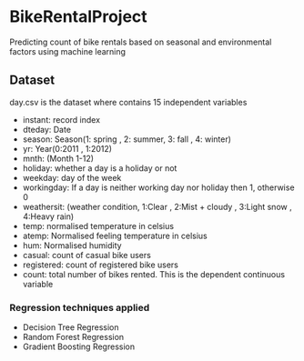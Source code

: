 # BikeRentalProject
Predicting count of bike rentals based on seasonal and environmental factors using machine learning

## Dataset
day.csv is the dataset where contains 15 independent variables

* instant: record index
* dteday: Date
* season: Season(1: spring , 2: summer, 3: fall , 4: winter)
* yr: Year(0:2011 , 1:2012)
* mnth: (Month 1-12)
* holiday: whether a day is a holiday or not
* weekday: day of the week
* workingday: If a day is neither working day nor holiday then 1, otherwise 0
* weathersit: (weather condition, 1:Clear , 2:Mist + cloudy , 3:Light snow , 4:Heavy rain)
* temp: normalised temperature in celsius
* atemp: Normalised feeling temperature in celsius
* hum: Normalised humidity
* casual: count of casual bike users
* registered: count of registered bike users
* count: total number of bikes rented. This is the dependent continuous variable

### Regression techniques applied
* Decision Tree Regression
* Random Forest Regression
* Gradient Boosting Regression



